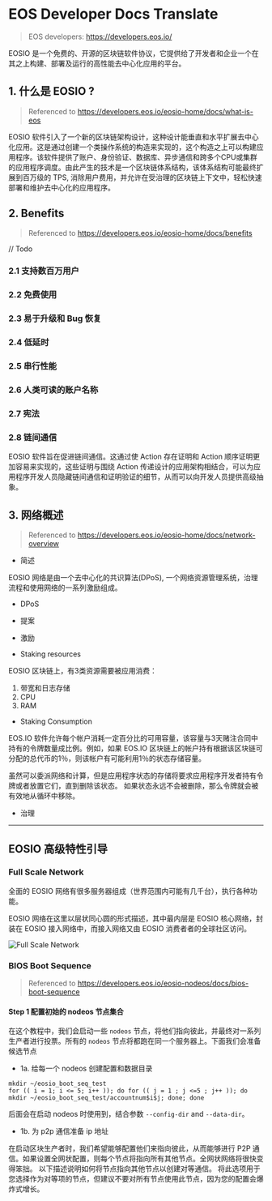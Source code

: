 
# EOS Developer Docs Translate

> EOS developers: https://developers.eos.io/

EOSIO 是一个免费的、开源的区块链软件协议，它提供给了开发者和企业一个在其之上构建、部署及运行的高性能去中心化应用的平台。

## 1. 什么是 EOSIO ?

> Referenced to https://developers.eos.io/eosio-home/docs/what-is-eos

EOSIO 软件引入了一个新的区块链架构设计，这种设计能垂直和水平扩展去中心化应用。这是通过创建一个类操作系统的构造来实现的，这个构造之上可以构建应用程序。该软件提供了账户、身份验证、数据库、异步通信和跨多个CPU或集群的应用程序调度。由此产生的技术是一个区块链体系结构，该体系结构可能最终扩展到百万级的 TPS, 消除用户费用，并允许在受治理的区块链上下文中，轻松快速部署和维护去中心化的应用程序。

## 2. Benefits

> Referenced to https://developers.eos.io/eosio-home/docs/benefits

// Todo

### 2.1 支持数百万用户

### 2.2 免费使用

### 2.3 易于升级和 Bug 恢复

### 2.4 低延时

### 2.5 串行性能

### 2.6 人类可读的账户名称

### 2.7 宪法

### 2.8 链间通信

EOSIO 软件旨在促进链间通信。这通过使 Action 存在证明和 Action 顺序证明更加容易来实现的，这些证明与围绕 Action 传递设计的应用架构相结合，可以为应用程序开发人员隐藏链间通信和证明验证的细节，从而可以向开发人员提供高级抽象。

## 3. 网络概述

> Referenced to https://developers.eos.io/eosio-home/docs/network-overview

- 简述

EOSIO 网络是由一个去中心化的共识算法(DPoS), 一个网络资源管理系统，治理流程和使用网络的一系列激励组成。

- DPoS

- 提案

- 激励

- Staking resources

EOSIO 区块链上，有3类资源需要被应用消费：
  1. 带宽和日志存储
  2. CPU
  3. RAM
  
- Staking Consumption

EOS.IO 软件允许每个帐户消耗一定百分比的可用容量，该容量与3天赌注合同中持有的令牌数量成比例。例如，如果 EOS.IO 区块链上的帐户持有根据该区块链可分配的总代币的1％，则该帐户有可能利用1％的状态存储容量。

虽然可以委派网络和计算，但是应用程序状态的存储将要求应用程序开发者持有令牌或者放置它们，直到删除该状态。 如果状态永远不会被删除，那么令牌就会被有效地从循环中移除。

- 治理

---

## EOSIO 高级特性引导

### Full Scale Network

全面的 EOSIO 网络有很多服务器组成（世界范围内可能有几千台），执行各种功能。

EOSIO 网络在这里以层状同心圆的形式描述，其中最内层是 EOSIO 核心网络，封装在 EOSIO 接入网络中，而接入网络又由 EOSIO 消费者者的全球社区访问。

![Full Scale Network](https://files.readme.io/81a9b0f-EOSIO-network-layered-diagram.png)


### BIOS Boot Sequence

> Referenced to https://developers.eos.io/eosio-nodeos/docs/bios-boot-sequence

#### Step 1 配置初始的 nodeos 节点集合

在这个教程中，我们会启动一些 `nodeos` 节点，将他们指向彼此，并最终对一系列生产者进行投票。所有的 `nodeos` 节点将都跑在同一个服务器上。下面我们会准备候选节点

- 1a. 给每一个 nodeos 创建配置和数据目录

```
mkdir ~/eosio_boot_seq_test
for (( i = 1; i <= 5; i++ )); do for (( j = 1 ; j <=5 ; j++ )); do mkdir ~/eosio_boot_seq_test/accountnum$i$j; done; done
```

后面会在启动 nodeos 时使用到，结合参数  `--config-dir` and `--data-dir`。

- 1b. 为 p2p 通信准备 ip 地址

在启动区块生产者时，我们希望能够配置他们来指向彼此，从而能够进行 P2P 通信。如果设置全网状配置，则每个节点将指向所有其他节点。全网状网络将很快变得笨拙。 以下描述说明如何将节点指向其他节点以创建对等通信。 将此选项用于您选择作为对等项的节点，但建议不要对所有节点使用此节点，因为您的配置会爆炸式增长。


